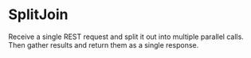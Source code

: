 # SplitJoin
Receive a single REST request and split it out into multiple parallel calls.
Then gather results and return them as a single response.